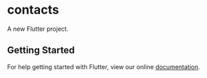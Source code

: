 # contacts

A new Flutter project.

## Getting Started

For help getting started with Flutter, view our online
[documentation](https://flutter.io/).
